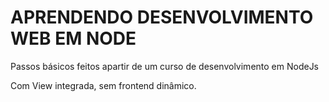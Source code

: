# APRENDENDO DESENVOLVIMENTO WEB EM NODE

Passos básicos feitos apartir de um curso de desenvolvimento em NodeJs

Com View integrada, sem frontend dinâmico.